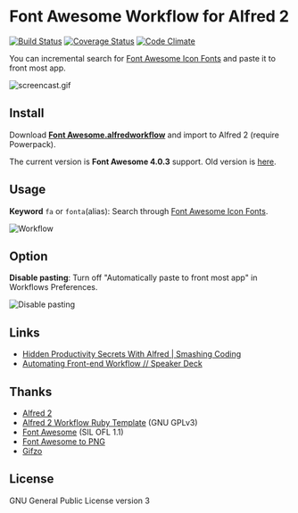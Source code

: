 # Font Awesome Workflow for Alfred 2

[![Build Status](https://travis-ci.org/ruedap/alfred2-font-awesome-workflow.png?branch=master)](https://travis-ci.org/ruedap/alfred2-font-awesome-workflow) [![Coverage Status](https://coveralls.io/repos/ruedap/alfred2-font-awesome-workflow/badge.png)](https://coveralls.io/r/ruedap/alfred2-font-awesome-workflow) [![Code Climate](https://codeclimate.com/github/ruedap/alfred2-font-awesome-workflow.png)](https://codeclimate.com/github/ruedap/alfred2-font-awesome-workflow)

You can incremental search for [Font Awesome Icon Fonts](http://fontawesome.io/icons/) and paste it to front most app.

![screencast.gif](https://github.com/ruedap/alfred2-font-awesome-workflow/raw/master/screenshots/screencast.gif)


## Install

Download **[Font Awesome.alfredworkflow](https://github.com/ruedap/alfred2-font-awesome-workflow/raw/master/Font%20Awesome.alfredworkflow)** and import to Alfred 2 (require Powerpack).

The current version is **Font Awesome 4.0.3** support. Old version is [here](https://github.com/ruedap/alfred2-font-awesome-workflow/blob/master/CHANGELOG.md).


## Usage

**Keyword** `fa` or `fonta`(alias): Search through [Font Awesome Icon Fonts](http://fontawesome.io/icons/).

![Workflow](https://github.com/ruedap/alfred2-font-awesome-workflow/raw/master/screenshots/workflow.png)


## Option

**Disable pasting**: Turn off "Automatically paste to front most app" in Workflows Preferences.

![Disable pasting](https://github.com/ruedap/alfred2-font-awesome-workflow/raw/master/screenshots/option-disable-pasting.png)


## Links

- [Hidden Productivity Secrets With Alfred | Smashing Coding](http://coding.smashingmagazine.com/2013/10/25/hidden-productivity-secrets-with-alfred/)
- [Automating Front-end Workflow // Speaker Deck](https://speakerdeck.com/addyosmani/automating-front-end-workflow)


## Thanks

- [Alfred 2](http://www.alfredapp.com/)
- [Alfred 2 Workflow Ruby Template](https://github.com/zhaocai/alfred2-ruby-template) (GNU GPLv3)
- [Font Awesome](http://fontawesome.io/) (SIL OFL 1.1)
- [Font Awesome to PNG](https://github.com/odyniec/font-awesome-to-png)
- [Gifzo](http://gifzo.net/)


## License

GNU General Public License version 3


